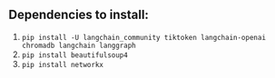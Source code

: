 ## Dependencies to install:

1. `pip install -U langchain_community tiktoken langchain-openai chromadb langchain langgraph`
2. `pip install beautifulsoup4`
3. `pip install networkx`
